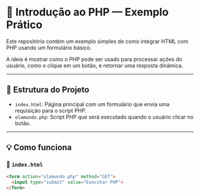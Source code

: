 

# 🐘 Introdução ao PHP — Exemplo Prático

Este repositório contém um exemplo simples de como integrar HTML com PHP usando um formulário básico.

A ideia é mostrar como o PHP pode ser usado para processar ações do usuário, como o clique em um botão, e retornar uma resposta dinâmica.

---

## 📂 Estrutura do Projeto

- `index.html`: Página principal com um formulário que envia uma requisição para o script PHP.
- `olamundo.php`: Script PHP que será executado quando o usuário clicar no botão.

---

## 💡 Como funciona

### 🔸 `index.html`

```html
<form action="olamundo.php" method="GET">
  <input type="submit" value="Executar PHP">
</form>
